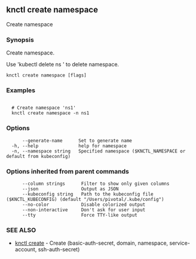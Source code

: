 ## knctl create namespace

Create namespace

### Synopsis

Create namespace.

Use 'kubectl delete ns <name>' to delete namespace.

```
knctl create namespace [flags]
```

### Examples

```

  # Create namespace 'ns1'
  knctl create namespace -n ns1
```

### Options

```
      --generate-name      Set to generate name
  -h, --help               help for namespace
  -n, --namespace string   Specified namespace ($KNCTL_NAMESPACE or default from kubeconfig)
```

### Options inherited from parent commands

```
      --column strings      Filter to show only given columns
      --json                Output as JSON
      --kubeconfig string   Path to the kubeconfig file ($KNCTL_KUBECONFIG) (default "/Users/pivotal/.kube/config")
      --no-color            Disable colorized output
      --non-interactive     Don't ask for user input
      --tty                 Force TTY-like output
```

### SEE ALSO

* [knctl create](knctl_create.md)	 - Create (basic-auth-secret, domain, namespace, service-account, ssh-auth-secret)

